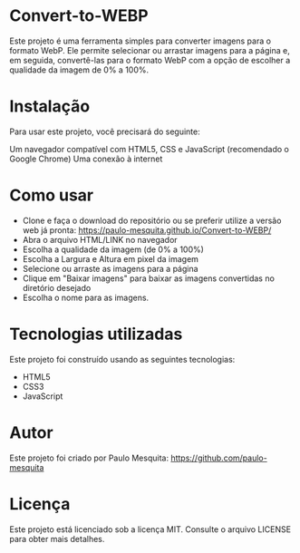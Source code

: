 # Convert-to-WEBP

Este projeto é uma ferramenta simples para converter imagens para o formato WebP. Ele permite selecionar ou arrastar imagens para a página e, em seguida, convertê-las para o formato WebP com a opção de escolher a qualidade da imagem de 0% a 100%.

# Instalação
Para usar este projeto, você precisará do seguinte:

Um navegador compatível com HTML5, CSS e JavaScript (recomendado o Google Chrome)
Uma conexão à internet

# Como usar
- Clone e faça o download do repositório ou se preferir utilize a versão web já pronta: https://paulo-mesquita.github.io/Convert-to-WEBP/
- Abra o arquivo HTML/LINK no navegador
- Escolha a qualidade da imagem (de 0% a 100%)
- Escolha a Largura e Altura em pixel da imagem
- Selecione ou arraste as imagens para a página
- Clique em "Baixar imagens" para baixar as imagens convertidas no diretório desejado
- Escolha o nome para as imagens.

# Tecnologias utilizadas
Este projeto foi construído usando as seguintes tecnologias:

- HTML5
- CSS3
- JavaScript

# Autor
Este projeto foi criado por Paulo Mesquita:
https://github.com/paulo-mesquita

# Licença
Este projeto está licenciado sob a licença MIT. Consulte o arquivo LICENSE para obter mais detalhes.
